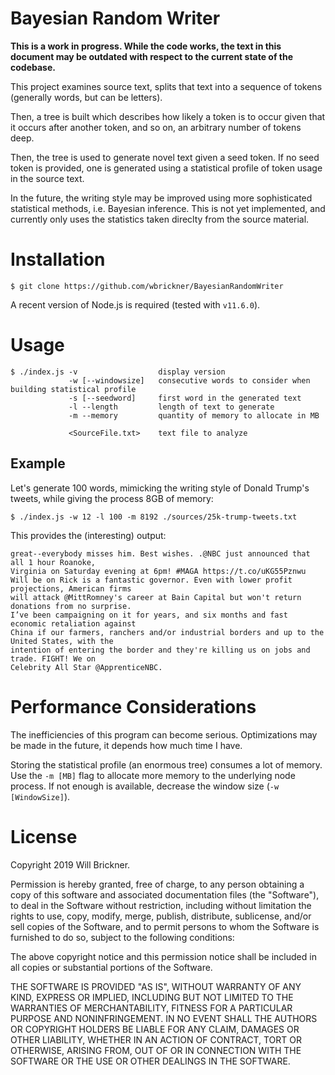 # Bayesian Random Writer

**This is a work in progress.  While the code works, the text in this document may be outdated with respect to the current state of the codebase.**

This project examines source text, splits that text into a sequence of tokens (generally words, but can be letters).

Then, a tree is built which describes how likely a token is to occur given that it occurs after another token, and so on, an arbitrary number of tokens deep.

Then, the tree is used to generate novel text given a seed token.  If no seed token is provided, one is generated using a statistical profile of token usage in the source text.

In the future, the writing style may be improved using more sophisticated statistical methods, i.e. Bayesian inference.  This is not yet implemented, and currently only uses the statistics taken direclty from the source material.

# Installation

```shell
$ git clone https://github.com/wbrickner/BayesianRandomWriter
```

A recent version of Node.js is required (tested with `v11.6.0`).

# Usage

```shell
$ ./index.js -v                  display version
             -w [--windowsize]   consecutive words to consider when building statistical profile
             -s [--seedword]     first word in the generated text
             -l --length         length of text to generate
             -m --memory         quantity of memory to allocate in MB
             
             <SourceFile.txt>    text file to analyze
```

## Example

Let's generate 100 words, mimicking the writing style of Donald Trump's tweets, while giving the process 8GB of memory:

```shell
$ ./index.js -w 12 -l 100 -m 8192 ./sources/25k-trump-tweets.txt
```

This provides the (interesting) output:

```
great--everybody misses him. Best wishes. .@NBC just announced that all 1 hour Roanoke,
Virginia on Saturday evening at 6pm! #MAGA https://t.co/uKG55Pznwu 
Will be on Rick is a fantastic governor. Even with lower profit projections, American firms
will attack @MittRomney's career at Bain Capital but won't return donations from no surprise.
I’ve been campaigning on it for years, and six months and fast economic retaliation against
China if our farmers, ranchers and/or industrial borders and up to the United States, with the
intention of entering the border and they're killing us on jobs and trade. FIGHT! We on
Celebrity All Star @ApprenticeNBC.
```

# Performance Considerations
The inefficiencies of this program can become serious. Optimizations may be made in the future, it depends how much time I have. 

Storing the statistical profile (an enormous tree) consumes a lot of memory.  Use the `-m [MB]` flag to allocate more memory to the underlying node process.  If not enough is available, decrease the window size (`-w [WindowSize]`).

# License

Copyright 2019 Will Brickner.

Permission is hereby granted, free of charge, to any person obtaining a copy of this software and associated documentation files (the "Software"), to deal in the Software without restriction, including without limitation the rights to use, copy, modify, merge, publish, distribute, sublicense, and/or sell copies of the Software, and to permit persons to whom the Software is furnished to do so, subject to the following conditions:

The above copyright notice and this permission notice shall be included in all copies or substantial portions of the Software.

THE SOFTWARE IS PROVIDED "AS IS", WITHOUT WARRANTY OF ANY KIND, EXPRESS OR IMPLIED, INCLUDING BUT NOT LIMITED TO THE WARRANTIES OF MERCHANTABILITY, FITNESS FOR A PARTICULAR PURPOSE AND NONINFRINGEMENT. IN NO EVENT SHALL THE AUTHORS OR COPYRIGHT HOLDERS BE LIABLE FOR ANY CLAIM, DAMAGES OR OTHER LIABILITY, WHETHER IN AN ACTION OF CONTRACT, TORT OR OTHERWISE, ARISING FROM, OUT OF OR IN CONNECTION WITH THE SOFTWARE OR THE USE OR OTHER DEALINGS IN THE SOFTWARE.

